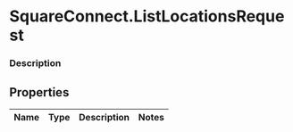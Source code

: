 # SquareConnect.ListLocationsRequest

### Description



## Properties
Name | Type | Description | Notes
------------ | ------------- | ------------- | -------------


